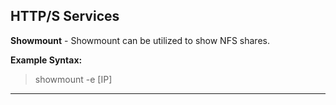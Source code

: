 ## HTTP/S Services
**Showmount** - Showmount can be utilized to show NFS shares.

**Example Syntax:**

> showmount -e [IP]


***